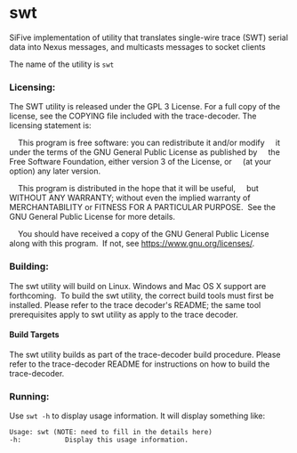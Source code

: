 # swt
SiFive implementation of utility that translates single-wire trace (SWT) serial data into Nexus messages, and multicasts messages to socket clients

The name of the utility is `swt`

### Licensing:

The SWT utility is released under the GPL 3 License. For a full copy of the license, see the COPYING file included with the trace-decoder. The licensing statement is:

    This program is free software: you can redistribute it and/or modify
    it under the terms of the GNU General Public License as published by
    the Free Software Foundation, either version 3 of the License, or
    (at your option) any later version.

    This program is distributed in the hope that it will be useful,
    but WITHOUT ANY WARRANTY; without even the implied warranty of
    MERCHANTABILITY or FITNESS FOR A PARTICULAR PURPOSE.  See the
    GNU General Public License for more details.

    You should have received a copy of the GNU General Public License
    along with this program.  If not, see <https://www.gnu.org/licenses/>.


### Building:

The swt utility will build on Linux.  Windows and Mac OS X support are forthcoming.  To build the swt utility, the correct build tools must first be installed. Please refer to the trace decoder's README; the same tool prerequisites apply to swt utility as apply to the trace decoder.

#### Build Targets

The swt utility builds as part of the trace-decoder build procedure.  Please refer to the trace-decoder README for instructions on how to build the trace-decoder.

### Running:

Use `swt -h` to display usage information. It will display something like:

```
Usage: swt (NOTE: need to fill in the details here)
-h:           Display this usage information.
```

